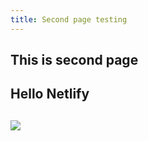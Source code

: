 ```yaml
---
title: Second page testing
---
```

## This is second page

## 

## Hello Netlify

## 

![](/upload/netlify_service.png)
